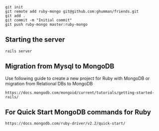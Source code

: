 ```
git init
git remote add ruby-mongo git@github.com:ghumman/friends.git
git add .
git commit -m "Initial commit"
git push ruby-mongo master:ruby-mongo
```

## Starting the server
```
rails server
```

## Migration from Mysql to MongoDB
Use following guide to create a new project for Ruby with MongoDB or migration from Relational DBs to MongoDB
```
https://docs.mongodb.com/mongoid/current/tutorials/getting-started-rails/
```

## For Quick Start MongoDB commands for Ruby
```
https://docs.mongodb.com/ruby-driver/v2.2/quick-start/
```


